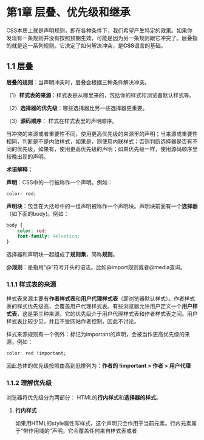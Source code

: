 # 第1章 层叠、优先级和继承

CSS本质上就是声明规则，即在各种条件下，我们希望产生特定的效果。如果你发现有一条规则并没有按照预期生效，可能是因为另一条规则跟它冲突了。层叠指的就是这一系列规则。它决定了如何解决冲突，是**CSS**语言的基础。

## 1.1 层叠

**层叠的规则**：当声明冲突时，层叠会根据三种条件解决冲突。

（1）**样式表的来源**：样式表是从哪里来的，包括你的样式和浏览器默认样式等。

（2）**选择器的优先级**：哪些选择器比另一些选择器更重要。

（3）**源码顺序**： 样式在样式表里的声明顺序。

当冲突的来源或者重要性不同，使用更高优先级的来源里的声明；当来源或重要性相同，判断是不是内敛样式，如果是，则使用内联样式；否则判断选择器是否有不同的优先级，如果有，使用更高优先级的声明；如果优先级一样，使用源码顺序里较晚出现的声明。

**术语解释：**

**声明**：CSS中的一行被称作一个声明。例如：

```css
color: red;
```

**声明块**：包含在大括号中的一组声明被称作一个声明块。声明块前面有一个**选择器**（如下面的body)。例如：

```css
body {
    color: red;
    font-family: Helvetica;
}
```

选择器和声明块一起组成了**规则集**，简称**规则**。

**@规则**：是指用“@”符号开头的语法。比如@import规则或者@media查询。

### 1.1.1 样式表的来源

样式表来源主要有**作者样式表**和**用户代理样式表**（即浏览器默认样式）。作者样式表的样式优先级高，会覆盖用户代理样式表。有些浏览器允许用户定义一个**用户样式表**，这是第三种来源，它的优先级介于用户代理样式表和作者样式表之间。用户样式表比较少见，并且不受网站作者控制，因此不讨论。

样式来源规则有一个例外：标记为important的声明，会被当作更高优先级的来源，例如：

```css
color: red !important;
```

因此总体的优先级按照由高到低排列为：**作者的 !important  > 作者 > 用户代理**

### 1.1.2 理解优先级

浏览器将优先级分为两部分： HTML的**行内样式**和**选择器的样式**。

1. **行内样式**

   如果用HTML的style属性写样式，这个声明只会作用于当前元素。行内元素属于“带作用域的”声明，它会覆盖任何来自样式表或者<style>标签的样式。

   ```html
   <a href='/specials' style="backgroud-color: orange;">Specials</a>
   ```

   为了在样式表里覆盖行内声明，需要为声明添加 !important，这样能将它提升到一个更高优先级的来源。但如果行内样式也被标记为 !important，就无法覆盖它了。最好是只在样式表里用!important。

2. **选择器优先级**

​		不同类型的选择器有不同的优先级。总体优先级是：**ID选择器 > 类选择器 >标签选择器**。优先级的准确规则如下：

- 如果选择器的ID数量更多，则它会胜出
- 如果ID数量一致，那么拥有最多类的选择器胜出
- 如果以上两次比较都一致，那么拥有最多标签名的选择器胜出

**ID选择器**:

```css
#page-title {
    color: red;
}
```

**类选择器**:

```css
.page-title {
    color: red;
}
```

**标签选择器**:

```css
body {
    color: red;
}
```

注：伪类选择器（如:hover)和属性选择器（如[type="input"]）与一个类选择器的优先级相同。通用选择器（*）和组合器（>、+、~）对优先级没有影响。

**综上：** **!important  > 行内样式>ID选择器 > 类选择器 >标签选择器 > 用户代理**

通常最好让优先级尽可能低，这样当需要覆盖一些样式时，才能有选择空间。首先确定哪些声明可以实现效果；其次，可以思考用哪些选择器结构，然后选择最符合需求哪个。

### 1.1.3 源码顺序

如果两个声明的来源和优先级相同，其中一个声明在样式表种出现较晚，或者位于页面较晚引入的样式表种，则该声明胜出。

1. **链接样式和源码顺序**

给链接加样式要按照一定的顺序书写选择器，这是因为源码顺序影响了层叠。“正确”的链接样式顺序如下所示：

```css
a:link{
    color: blue;
    text-decoration: none;
}

a:visited{
    color: purple;
}

a:hover{
    text-decoration: underline;
}

a:active {
    color: red;
}
```

优先级相同时，后出现的样式会覆盖先出现的样式。如果一个元素同时处于两个或者更多状态，最后一个状态就能覆盖其他状态。

​	2. **层叠值**

浏览器遵循三个步骤，即来源、优先级、源码顺序，来解析网页上每个元素的每个属性。如果一个声明在层叠中胜出，它就被称作一个**层叠值**。元素的每个属性最多只有一个层叠值。层叠值作为层叠结果，应用到一个元素上的特定属性的值。

### 1.1.4 两条经验法则

（1）在选择器中不要使用ID

（2）不要使用 !important。

## 1.2 继承

还有一种给元素添加样式的方式：继承。如果一个元素没有层叠值，则可能会继承某个祖先元素的值。但不是所有的属性都能被继承。默认情况下，只有特定的一些属性能被继承，通常是我们希望被继承的哪些。它们主要包括：

（1）跟文本相关的属性：color、font、font-family、font-size、font-weight、font-variant、font-style、line-height、letter-spacing、text-align、text-indent、text-transform、white-space以及word-spacing

（2）列表属性：list-style、list-style-type、list-style-position、list-style-image

（3）表格的边框属性：border-collapse、border-spacing。（注：控制表格的边框行为，而不是常用于指定非表格元素边框的属性。）

注：**以上为不完全枚举**

## 1.3 特殊值

有两个特殊值可以赋给任意属性，用于控制层叠：**inherit**和**initial**。

### 1.3.1 使用inherit关键字

有时候，我们想用继承代替一个层叠值，这时可以用**inherit**关键字。这么做的好处是如果父元素的对应属性发生变化，子元素的对应元素也会跟着变化。

还可以用inherit关键字强制继承一个通常不会被继承的属性，比如边框和内边距。

### 1.3.2 使用initial关键字

有时候，你需要撤销作用于某个元素的样式，这可以用initial关键字来实现。每一个CSS属性都有初始（默认）值。入股瓯江initial值赋给某个属性，那么就会有效地将其重置为默认值，这种操作相当于硬复位了该值。

注：auto不是所有属性的默认值，对很多属性来说甚至不是合法的值。比如border-width:auto是非法的，因此不会生效。直接使用initial更简单。

## 1.4 简写属性

